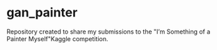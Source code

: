 # gan_painter
Repository created to share my submissions to the "I’m Something of a Painter Myself"Kaggle competition.
